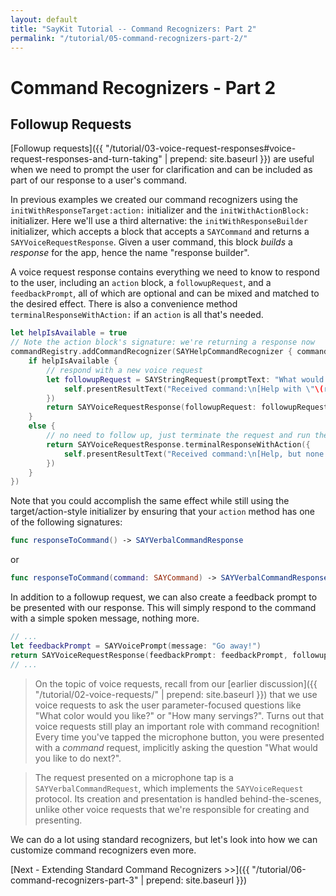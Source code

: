 ```yaml
---
layout: default
title: "SayKit Tutorial -- Command Recognizers: Part 2"
permalink: "/tutorial/05-command-recognizers-part-2/"
---
```


# Command Recognizers - Part 2

## Followup Requests

[Followup requests]({{ "/tutorial/03-voice-request-responses#voice-request-responses-and-turn-taking" | prepend: site.baseurl }}) are useful when we need to prompt the user for clarification and can be included as part of our response to a user's command.

In previous examples we created our command recognizers using the `initWithResponseTarget:action:` initializer and the `initWithActionBlock:` initializer. Here we'll use a third alternative: the `initWithResponseBuilder` initializer, which accepts a block that accepts a `SAYCommand` and returns a `SAYVoiceRequestResponse`. Given a user command, this block _builds_ a _response_ for the app, hence the name "response builder".

A voice request response contains everything we need to know to respond to the user, including an `action` block, a `followupRequest`, and a `feedbackPrompt`, all of which are optional and can be mixed and matched to the desired effect. There is also a convenience method `terminalResponseWithAction:` if an `action` is all that's needed.

```swift
let helpIsAvailable = true
// Note the action block's signature: we're returning a response now
commandRegistry.addCommandRecognizer(SAYHelpCommandRecognizer { command -> SAYVoiceRequestResponse in
    if helpIsAvailable {
        // respond with a new voice request
        let followupRequest = SAYStringRequest(promptText: "What would you like help with?", action: { result in
            self.presentResultText("Received command:\n[Help with \"\(result)\"")
        })
        return SAYVoiceRequestResponse(followupRequest: followupRequest)
    }
    else {
        // no need to follow up, just terminate the request and run the given action block
        return SAYVoiceRequestResponse.terminalResponseWithAction({
            self.presentResultText("Received command:\n[Help, but none is available]")
        })
    }
})
```

Note that you could accomplish the same effect while still using the target/action-style initializer by ensuring that your `action` method has one of the following signatures:
```swift
func responseToCommand() -> SAYVerbalCommandResponse
```
or
```swift
func responseToCommand(command: SAYCommand) -> SAYVerbalCommandResponse
```

In addition to a followup request, we can also create a feedback prompt to be presented with our response. This will simply respond to the command with a simple spoken message, nothing more.

```swift
// ...
let feedbackPrompt = SAYVoicePrompt(message: "Go away!")
return SAYVoiceRequestResponse(feedbackPrompt: feedbackPrompt, followupRequest: nil, action: nil)
// ...
```

>On the topic of voice requests, recall from our [earlier discussion]({{ "/tutorial/02-voice-requests/" | prepend: site.baseurl }}) that we use voice requests to ask the user parameter-focused questions like "What color would you like?" or "How many servings?". Turns out that voice requests still play an important role with command recognition! Every time you've tapped the microphone button, you were presented with a *command* request, implicitly asking the question "What would you like to do next?".

>The request presented on a microphone tap is a `SAYVerbalCommandRequest`, which implements the `SAYVoiceRequest` protocol. Its creation and presentation is handled behind-the-scenes, unlike other voice requests that we're responsible for creating and presenting.

We can do a lot using standard recognizers, but let's look into how we can customize command recognizers even more.

[Next - Extending Standard Command Recognizers >>]({{ "/tutorial/06-command-recognizers-part-3" | prepend: site.baseurl }})
